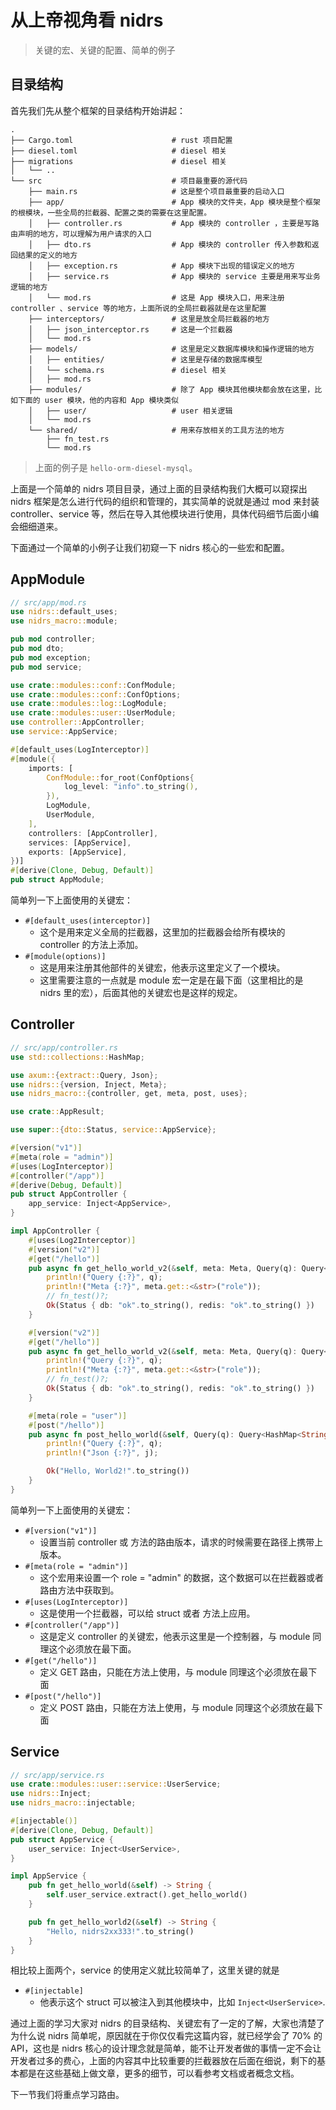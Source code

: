 # 从上帝视角看 nidrs

> 关键的宏、关键的配置、简单的例子

## 目录结构

首先我们先从整个框架的目录结构开始讲起：

```text
.
├── Cargo.toml                      # rust 项目配置
├── diesel.toml                     # diesel 相关
├── migrations                      # diesel 相关
│   └── ..
└── src                             # 项目最重要的源代码
    ├── main.rs                     # 这是整个项目最重要的启动入口
    ├── app/                        # App 模块的文件夹，App 模块是整个框架的根模块，一些全局的拦截器、配置之类的需要在这里配置。
    │   ├── controller.rs           # App 模块的 controller ，主要是写路由声明的地方，可以理解为用户请求的入口
    │   ├── dto.rs                  # App 模块的 controller 传入参数和返回结果的定义的地方
    │   ├── exception.rs            # App 模块下出现的错误定义的地方
    │   ├── service.rs              # App 模块的 service 主要是用来写业务逻辑的地方
    │   └── mod.rs                  # 这是 App 模块入口，用来注册 controller 、service 等的地方，上面所说的全局拦截器就是在这里配置
    ├── interceptors/               # 这里是放全局拦截器的地方
    │   ├── json_interceptor.rs     # 这是一个拦截器
    │   └── mod.rs
    ├── models/                     # 这里是定义数据库模块和操作逻辑的地方
    │   ├── entities/               # 这里是存储的数据库模型
    │   └── schema.rs               # diesel 相关
    │   ├── mod.rs
    ├── modules/                    # 除了 App 模块其他模块都会放在这里，比如下面的 user 模块，他的内容和 App 模块类似
    │   ├── user/                   # user 相关逻辑
    │   └── mod.rs
    └── shared/                     # 用来存放相关的工具方法的地方
        ├── fn_test.rs
        └── mod.rs
```

> 上面的例子是 `hello-orm-diesel-mysql`。

上面是一个简单的 nidrs 项目目录，通过上面的目录结构我们大概可以窥探出 nidrs 框架是怎么进行代码的组织和管理的，其实简单的说就是通过 mod 来封装 controller、service 等，然后在导入其他模块进行使用，具体代码细节后面小编会细细道来。

下面通过一个简单的小例子让我们初窥一下 nidrs 核心的一些宏和配置。

## AppModule

```rust
// src/app/mod.rs
use nidrs::default_uses;
use nidrs_macro::module;

pub mod controller;
pub mod dto;
pub mod exception;
pub mod service;

use crate::modules::conf::ConfModule;
use crate::modules::conf::ConfOptions;
use crate::modules::log::LogModule;
use crate::modules::user::UserModule;
use controller::AppController;
use service::AppService;

#[default_uses(LogInterceptor)]
#[module({
    imports: [
        ConfModule::for_root(ConfOptions{
            log_level: "info".to_string(),
        }),
        LogModule,
        UserModule,
    ],
    controllers: [AppController],
    services: [AppService],
    exports: [AppService],
})]
#[derive(Clone, Debug, Default)]
pub struct AppModule;
```

简单列一下上面使用的关键宏：

- `#[default_uses(interceptor)]`
  - 这个是用来定义全局的拦截器，这里加的拦截器会给所有模块的 controller 的方法上添加。
- `#[module(options)]`
  - 这是用来注册其他部件的关键宏，他表示这里定义了一个模块。
  - 这里需要注意的一点就是 module 宏一定是在最下面（这里相比的是 nidrs 里的宏），后面其他的关键宏也是这样的规定。

## Controller

```rust
// src/app/controller.rs
use std::collections::HashMap;

use axum::{extract::Query, Json};
use nidrs::{version, Inject, Meta};
use nidrs_macro::{controller, get, meta, post, uses};

use crate::AppResult;

use super::{dto::Status, service::AppService};

#[version("v1")]
#[meta(role = "admin")]
#[uses(LogInterceptor)]
#[controller("/app")]
#[derive(Debug, Default)]
pub struct AppController {
    app_service: Inject<AppService>,
}

impl AppController {
    #[uses(Log2Interceptor)]
    #[version("v2")]
    #[get("/hello")]
    pub async fn get_hello_world_v2(&self, meta: Meta, Query(q): Query<HashMap<String, String>>) -> AppResult<Status> {
        println!("Query {:?}", q);
        println!("Meta {:?}", meta.get::<&str>("role"));
        // fn_test()?;
        Ok(Status { db: "ok".to_string(), redis: "ok".to_string() })
    }

    #[version("v2")]
    #[get("/hello")]
    pub async fn get_hello_world_v2(&self, meta: Meta, Query(q): Query<HashMap<String, String>>) -> AppResult<Status> {
        println!("Query {:?}", q);
        println!("Meta {:?}", meta.get::<&str>("role"));
        // fn_test()?;
        Ok(Status { db: "ok".to_string(), redis: "ok".to_string() })
    }

    #[meta(role = "user")]
    #[post("/hello")]
    pub async fn post_hello_world(&self, Query(q): Query<HashMap<String, String>>, Json(j): Json<serde_json::Value>) -> AppResult<String> {
        println!("Query {:?}", q);
        println!("Json {:?}", j);

        Ok("Hello, World2!".to_string())
    }
}

```

简单列一下上面使用的关键宏：

- `#[version("v1")]`
  - 设置当前 controller 或 方法的路由版本，请求的时候需要在路径上携带上版本。
- `#[meta(role = "admin")]`
  - 这个宏用来设置一个 role = "admin" 的数据，这个数据可以在拦截器或者路由方法中获取到。
- `#[uses(LogInterceptor)]`
  - 这是使用一个拦截器，可以给 struct 或者 方法上应用。
- `#[controller("/app")]`
  - 这是定义 controller 的关键宏，他表示这里是一个控制器，与 module 同理这个必须放在最下面。
- `#[get("/hello")]`
  - 定义 GET 路由，只能在方法上使用，与 module 同理这个必须放在最下面
- `#[post("/hello")]`
  - 定义 POST 路由，只能在方法上使用，与 module 同理这个必须放在最下面

## Service

```rust
// src/app/service.rs
use crate::modules::user::service::UserService;
use nidrs::Inject;
use nidrs_macro::injectable;

#[injectable()]
#[derive(Clone, Debug, Default)]
pub struct AppService {
    user_service: Inject<UserService>,
}

impl AppService {
    pub fn get_hello_world(&self) -> String {
        self.user_service.extract().get_hello_world()
    }

    pub fn get_hello_world2(&self) -> String {
        "Hello, nidrs2xx333!".to_string()
    }
}

```

相比较上面两个，service 的使用定义就比较简单了，这里关键的就是

- `#[injectable]`
  - 他表示这个 struct 可以被注入到其他模块中，比如 `Inject<UserService>`.

通过上面的学习大家对 nidrs 的目录结构、关键宏有了一定的了解，大家也清楚了为什么说 nidrs 简单呢，原因就在于你仅仅看完这篇内容，就已经学会了 70% 的 API，这也是 nidrs 核心的设计理念就是简单，能不让开发者做的事情一定不会让开发者过多的费心，上面的内容其中比较重要的拦截器放在后面在细说，剩下的基本都是在这些基础上做文章，更多的细节，可以看参考文档或者概念文档。

下一节我们将重点学习路由。
